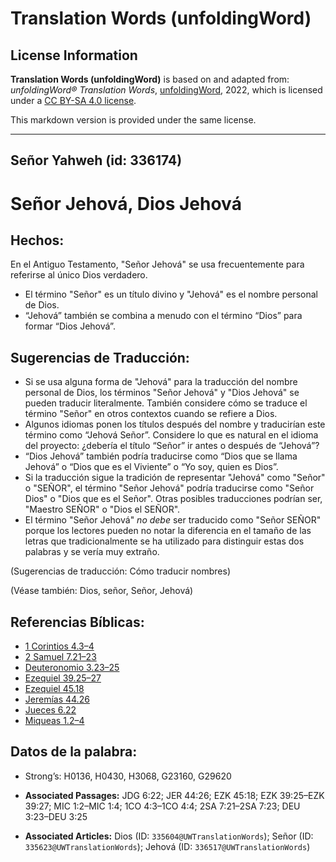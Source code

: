 # Translation Words (unfoldingWord)

## License Information

**Translation Words (unfoldingWord)** is based on and adapted from: _unfoldingWord® Translation Words_, [unfoldingWord](https://unfoldingword.org/utw), 2022, which is licensed under a [CC BY-SA 4.0 license](https://creativecommons.org/licenses/by-sa/4.0/legalcode.en).

This markdown version is provided under the same license.



--------------------------------

## Señor Yahweh (id: 336174)

Señor Jehová, Dios Jehová
=========================

Hechos:
-------

En el Antiguo Testamento, "Señor Jehová" se usa frecuentemente para referirse al único Dios verdadero.

* El término "Señor" es un título divino y "Jehová" es el nombre personal de Dios.
* “Jehová” también se combina a menudo con el término “Dios” para formar “Dios Jehová”.

Sugerencias de Traducción:
--------------------------

* Si se usa alguna forma de "Jehová" para la traducción del nombre personal de Dios, los términos "Señor Jehová" y "Dios Jehová" se pueden traducir literalmente. También considere cómo se traduce el término "Señor" en otros contextos cuando se refiere a Dios.
* Algunos idiomas ponen los títulos después del nombre y traducirían este término como “Jehová Señor”. Considere lo que es natural en el idioma del proyecto: ¿debería el título “Señor” ir antes o después de “Jehová”?
* “Dios Jehová” también podría traducirse como “Dios que se llama Jehová” o “Dios que es el Viviente” o “Yo soy, quien es Dios”.
* Si la traducción sigue la tradición de representar "Jehová" como "Señor" o "SEÑOR", el término "Señor Jehová" podría traducirse como "Señor Dios" o "Dios que es el Señor". Otras posibles traducciones podrían ser, "Maestro SEÑOR" o "Dios el SEÑOR".
* El término "Señor Jehová" *no debe* ser traducido como "Señor SEÑOR" porque los lectores pueden no notar la diferencia en el tamaño de las letras que tradicionalmente se ha utilizado para distinguir estas dos palabras y se vería muy extraño.

(Sugerencias de traducción: Cómo traducir nombres)

(Véase también: Dios, señor, Señor, Jehová)

Referencias Bíblicas:
---------------------

* [1 Corintios 4\.3–4](https://ref.ly/1Cor4:3-1Cor4:4)
* [2 Samuel 7\.21–23](https://ref.ly/2Sam7:21-2Sam7:23)
* [Deuteronomio 3\.23–25](https://ref.ly/Deut3:23-Deut3:25)
* [Ezequiel 39\.25–27](https://ref.ly/Ezek39:25-Ezek39:27)
* [Ezequiel 45\.18](https://ref.ly/Ezek45:18)
* [Jeremías 44\.26](https://ref.ly/Jer44:26)
* [Jueces 6\.22](https://ref.ly/Judg6:22)
* [Miqueas 1\.2–4](https://ref.ly/Mic1:2-Mic1:4)

Datos de la palabra:
--------------------

* Strong’s: H0136, H0430, H3068, G23160, G29620

* **Associated Passages:** JDG 6:22; JER 44:26; EZK 45:18; EZK 39:25–EZK 39:27; MIC 1:2–MIC 1:4; 1CO 4:3–1CO 4:4; 2SA 7:21–2SA 7:23; DEU 3:23–DEU 3:25
* **Associated Articles:** Dios (ID: `335604@UWTranslationWords`); Señor (ID: `335623@UWTranslationWords`); Jehová (ID: `336517@UWTranslationWords`)

